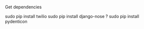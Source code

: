 Get dependencies

sudo pip install twilio
sudo pip install django-nose ?
sudo pip install pydenticon

